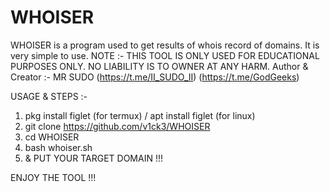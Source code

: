# WHOISER
WHOISER is a program used to get results of whois record of domains. It is very simple to use. NOTE :- THIS TOOL IS ONLY USED FOR EDUCATIONAL PURPOSES ONLY. NO LIABILITY IS TO OWNER AT ANY HARM. Author &amp; Creator :- MR SUDO (https://t.me/II_SUDO_II) (https://t.me/GodGeeks)

USAGE & STEPS :- 

1. pkg install figlet (for termux) / apt install figlet (for linux)
2. git clone https://github.com/v1ck3/WHOISER
3. cd WHOISER
4. bash whoiser.sh
5. & PUT YOUR TARGET DOMAIN !!!

ENJOY THE TOOL !!!
